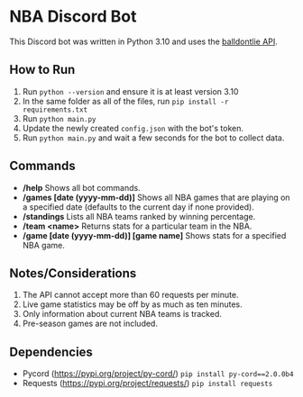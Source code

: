 # NBA Discord Bot
This Discord bot was written in Python 3.10 and uses the [balldontlie API](https://www.balldontlie.io/#introduction).

## How to Run
1. Run `python --version` and ensure it is at least version 3.10
2. In the same folder as all of the files, run `pip install -r requirements.txt`
3. Run `python main.py`
4. Update the newly created `config.json` with the bot's token.
5. Run `python main.py` and wait a few seconds for the bot to collect data.

## Commands
- **/help** Shows all bot commands.
- **/games [date (yyyy-mm-dd)]** Shows all NBA games that are playing on a specified date (defaults to the current day if none provided).
- **/standings** Lists all NBA teams ranked by winning percentage.
- **/team &lt;name>** Returns stats for a particular team in the NBA.
- **/game [date (yyyy-mm-dd)] [game name]** Shows stats for a specified NBA game.


## Notes/Considerations
1. The API cannot accept more than 60 requests per minute.
2. Live game statistics may be off by as much as ten minutes.
3. Only information about current NBA teams is tracked.
4. Pre-season games are not included.


## Dependencies
- Pycord (https://pypi.org/project/py-cord/) `pip install py-cord==2.0.0b4`
- Requests (https://pypi.org/project/requests/) `pip install requests`